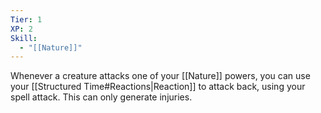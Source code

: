 ```yaml
---
Tier: 1
XP: 2
Skill:
  - "[[Nature]]"
---
```

Whenever a creature attacks one of your [[Nature]] powers, you can use your [[Structured Time#Reactions|Reaction]] to attack back, using your spell attack. This can only generate injuries.